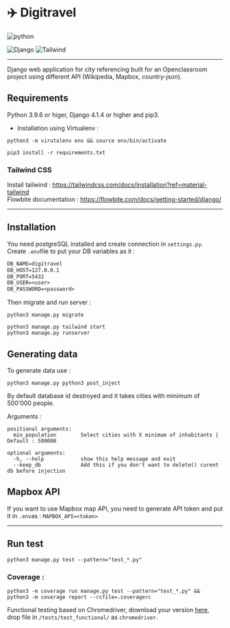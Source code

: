# ✈️ Digitravel

![python](https://img.shields.io/badge/Python-v3.9.6%20%2B-blue?logo=python)

![Django](https://img.shields.io/badge/Django-092E20?style=for-the-badge&logo=django&logoColor=green) ![Tailwind](https://img.shields.io/badge/Tailwind_CSS-38B2AC?style=for-the-badge&logo=tailwind-css&logoColor=white)
___
Django web application for city referencing built for an Openclassroom project using different API (Wikipedia, Mapbox, country-json).
## Requirements

Python 3.9.6 or higer, Django 4.1.4 or higher and pip3.
- Installation using Virtualenv :
```shell
python3 -m virutalenv env && source env/bin/activate
```
```shell
pip3 install -r requirements.txt
```
### Tailwind CSS 

Install tailwind : https://tailwindcss.com/docs/installation?ref=material-tailwind  
Flowbite documentation : https://flowbite.com/docs/getting-started/django/

___

## Installation 

You need postgreSQL installed and create connection in ``settings.py``. Create ``.env``file to put your DB variables as it :  
```txt
DB_NAME=digitravel
DB_HOST=127.0.0.1
DB_PORT=5432
DB_USER=<user>
DB_PASSWORD=<password>
```
Then migrate and run server :
```shell
python3 manage.py migrate
```
```shell
python3 manage.py tailwind start
python3 manage.py runserver
```

## Generating data

To generate data use :  
```shell
python3 manage.py python3 post_inject
```
By default database id destroyed and it takes cities with minimum of 500'000 people.

Arguments :

```shell
positional arguments:
  min_population        Select cities with X minimum of inhabitants | Default : 500000

optional arguments:
  -h, --help            show this help message and exit
  --keep_db             Add this if you don't want to delete() curent db before injection
```

## Mapbox API

If you want to use Mapbox map API, you need to generate API token and put it in ``.env``as : ``MAPBOX_API=<token>``  

___

## Run test

```shell
python3 manage.py test --pattern="test_*.py"
```
### Coverage :

```shell
python3 -m coverage run manage.py test --pattern="test_*.py" && python3 -m coverage report --rcfile=.coveragerc
```
Functional testing based on Chromedriver, download your version [here](https://chromedriver.chromium.org/downloads), drop file in ```/tests/test_functional/``` as ```chromedriver```.